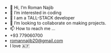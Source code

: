 - 👋 Hi, I’m Roman Najib
- 👀 I’m interested in coding 
- 🌱 I am a TALL-STACK developer
- 💞️ I’m looking to collaborate on making projects. 
- 📫 How to reach me ...
- +93 779060700
- romannajib20@gmail.com
- I love 🇦🇫 

